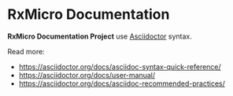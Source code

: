 # RxMicro Documentation

**RxMicro Documentation Project** use [Asciidoctor](https://asciidoctor.org/) syntax.

Read more:

* https://asciidoctor.org/docs/asciidoc-syntax-quick-reference/
* https://asciidoctor.org/docs/user-manual/
* https://asciidoctor.org/docs/asciidoc-recommended-practices/
